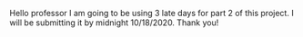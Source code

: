 Hello professor I am going to be using 3 late days for part 2 of this project. I will be submitting it by midnight 10/18/2020. Thank you!